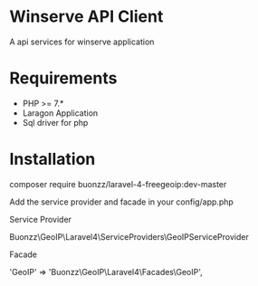 Winserve API Client
=======================

A api services for winserve application

Requirements
============

* PHP >= 7.*
* Laragon Application
* Sql driver for php

Installation
============

composer require buonzz/laravel-4-freegeoip:dev-master

Add the service provider and facade in your config/app.php

Service Provider

Buonzz\GeoIP\Laravel4\ServiceProviders\GeoIPServiceProvider

Facade

'GeoIP' => 'Buonzz\GeoIP\Laravel4\Facades\GeoIP',